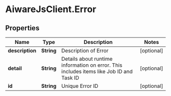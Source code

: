 # AiwareJsClient.Error

## Properties

Name | Type | Description | Notes
------------ | ------------- | ------------- | -------------
**description** | **String** | Description of Error | [optional] 
**detail** | **String** | Details about runtime information on error. This includes items like Job ID and Task ID | [optional] 
**id** | **String** | Unique Error ID | [optional] 



